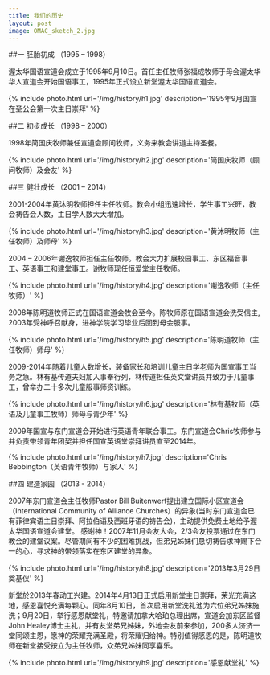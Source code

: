 ```yaml
---
title: 我们的历史
layout: post
image: OMAC_sketch_2.jpg
---
```


##一 胚胎初成 （1995 – 1998）

渥太华国语宣道会成立于1995年9月10日。首任主任牧师张福成牧师于母会渥太华华人宣道会开始国语事工，1995年正式设立新堂渥太华国语宣道会。

{% include photo.html url='/img/history/h1.jpg' description='1995年9月国宣在圣公会第一次主日崇拜' %}

##二 初步成长 （1998 – 2000） 

1998年简国庆牧师兼任宣道会顾问牧师，义务来教会讲道主持圣餐。 

{% include photo.html url='/img/history/h2.jpg' description='简国庆牧师（顾问牧师）及会友' %}

##三 健壮成长  （2001 – 2014）

2001-2004年黄沐明牧师担任主任牧师。教会小组迅速增长，学生事工兴旺，教会祷告会人数，主日学人数大大增加。

{% include photo.html url='/img/history/h3.jpg' description='黄沐明牧师（主任牧师）及师母' %}

2004 – 2006年谢逸牧师担任主任牧师。教会大力扩展校园事工、东区福音事工、英语事工和建堂事工。谢牧师现任恒爱堂主任牧师。

{% include photo.html url='/img/history/h4.jpg' description='谢逸牧师（主任牧师）' %}

2008年陈明道牧师正式在国语宣道会牧会至今。陈牧师原在国语宣道会洗受信主, 2003年受神呼召献身，进神学院学习毕业后回到母会服事。

{% include photo.html url='/img/history/h5.jpg' description='陈明道牧师（主任牧师）师母' %}

2009-2014年随着儿童人数增长，装备家长和培训儿童主日学老师为国宣事工当务之急。林有基传道夫妇加入事奉行列，林传道担任英文堂讲员并致力于儿童事工，曾举办二十多次儿童服事师资训练。

{% include photo.html url='/img/history/h6.jpg' description='林有基牧师（英语及儿童事工牧师）师母与青少年' %}

2009年国宣与东门宣道会开始进行英语青年联合事工。东门宣道会Chris牧师参与并负责带领青年团契并担任国宣英语堂崇拜讲员直至2014年。

{% include photo.html url='/img/history/h7.jpg' description='Chris Bebbington（英语青年牧师）与家人' %}

##四 建造家园 （2013 - 2014）

2007年东门宣道会主任牧师Pastor Bill Buitenwerf提出建立国际小区宣道会（International Community of Alliance Churches）的异象(当时东门宣道会已有菲律宾语主日崇拜、阿拉伯语及西班牙语的祷告会)，主动提供免费土地给予渥太华国语宣道会建堂。
感谢神！2007年11月会友大会，2/3会友投票通过在东门教会的建堂议案。尽管期间有不少的困难挑战，但弟兄姊妹们恳切祷告求神赐下合一的心，寻求神的带领落实在东区建堂的异象。

{% include photo.html url='/img/history/h8.jpg' description='2013年3月29日奠基仪' %}

新堂於2013年春动工兴建。2014年4月13日正式启用新堂主日崇拜，荣光充满这地，感恩喜悦充满每颗心。同年8月10日，首次启用新堂洗礼池为六位弟兄姊妹施洗；9月20日，举行感恩献堂礼，特邀请加拿大哈珀总理出席，宣道会加东区监督John Healey博士主礼，并有友堂弟兄姊妹，外地会友前来参加，200多人济济一堂同颂主恩，愿神的荣耀充满圣殿，将荣耀归给神。特别值得感恩的是，陈明道牧师在新堂接受按立为主任牧师，众弟兄姊妹同享喜乐。

{% include photo.html url='/img/history/h9.jpg' description='感恩献堂礼' %}






